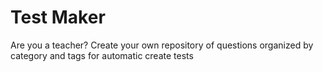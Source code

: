 # Test Maker
Are you a teacher? Create your own repository of questions organized by category and tags for automatic create tests
